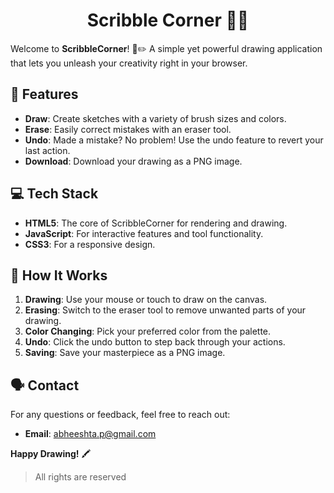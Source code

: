 <h1 align="center"> Scribble Corner ✍🏻 </h1>

Welcome to **ScribbleCorner**! 🎨✏️ A simple yet powerful drawing application that lets you unleash your creativity right in your browser. 

## 🎨 **Features**

- **Draw**: Create sketches with a variety of brush sizes and colors.
- **Erase**: Easily correct mistakes with an eraser tool.
- **Undo**: Made a mistake? No problem! Use the undo feature to revert your last action.
- **Download**: Download your drawing as a PNG image.

## 💻 **Tech Stack**

- **HTML5**: The core of ScribbleCorner for rendering and drawing.
- **JavaScript**: For interactive features and tool functionality.
- **CSS3**: For a responsive design.


## 🌟 **How It Works**

1. **Drawing**: Use your mouse or touch to draw on the canvas.
2. **Erasing**: Switch to the eraser tool to remove unwanted parts of your drawing.
3. **Color Changing**: Pick your preferred color from the palette.
4. **Undo**: Click the undo button to step back through your actions.
5. **Saving**: Save your masterpiece as a PNG image.


## 🗣️ **Contact**

For any questions or feedback, feel free to reach out:

- **Email**: [abheeshta.p@gmail.com](mailto:abheeshta.p@gmail.com)

**Happy Drawing!** 🖍️
> All rights are reserved
